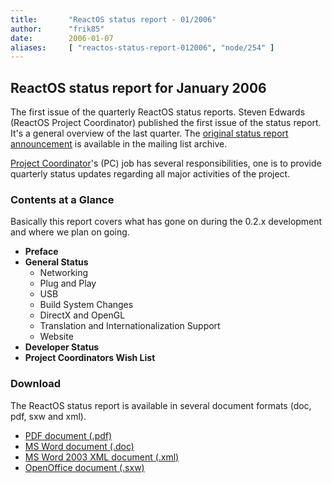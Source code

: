 ```yaml
---
title:       "ReactOS status report - 01/2006"
author:      "frik85"
date:        2006-01-07
aliases:     [ "reactos-status-report-012006", "node/254" ]
---
```


<h2>ReactOS status report for January 2006</h2>

<p>The first issue of the quarterly ReactOS status reports.
Steven Edwards (ReactOS Project Coordinator) published the first issue of the status report. It's a general overview of the last quarter. The <a href="http://www.reactos.org/archives/public/ros-general/2006-January/002107.html">original status report announcement</a> is available in the mailing list archive.</p>

<p><a href="http://www.reactos.org/wiki/index.php/ReactOS_Project_Coordinator">Project Coordinator</a>'s (PC) job has several responsibilities, one is to provide quarterly status updates regarding all major activities of the project.</p>

<h3>Contents at a Glance</h3>
<p>Basically this report covers what has gone on during the 0.2.x development and where we plan on going.</p>
<ul>
 <li><b>Preface</b></li>
 <li><b>General Status</b>
  <ul>
   <li>Networking</li>
   <li>Plug and Play</li>
   <li>USB</li>
   <li>Build System Changes</li>
   <li>DirectX and OpenGL</li>
   <li>Translation and Internationalization Support</li>
   <li>Website</li>
  </ul>
 </li>
 <li><b>Developer Status</b></li>
 <li><b>Project Coordinators Wish List</b></li>
</ul>

<h3>Download</h3>
<p>The ReactOS status report is available in several document formats (doc, pdf, sxw and xml).</p>
<ul>
 <li><a href="http://svn.reactos.org/viewcvs/*checkout*/trunk/press-media/Status%20Reports/January%202006/ReactOS%20status%20report.pdf">PDF document (.pdf)</a></li>
 <li><a href="http://svn.reactos.org/viewcvs/*checkout*/trunk/press-media/Status%20Reports/January%202006/ReactOS%20status%20report.doc">MS Word document (.doc)</a></li>
 <li><a href="http://svn.reactos.org/viewcvs/*checkout*/trunk/press-media/Status%20Reports/January%202006/ReactOS%20status%20report.xml">MS Word 2003 XML document (.xml)</a></li>
 <li><a href="http://svn.reactos.org/viewcvs/*checkout*/trunk/press-media/Status%20Reports/January%202006/ReactOS%20status%20report.sxw">OpenOffice document (.sxw)</a></li>
</ul>
